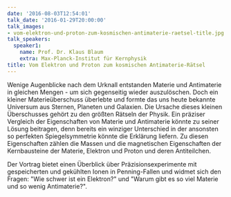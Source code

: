```yaml
---
date: '2016-08-03T12:54:01'
talk_date: '2016-01-29T20:00:00'
talk_images:
- vom-elektron-und-proton-zum-kosmischen-antimaterie-raetsel-title.jpg
talk_speakers:
  speaker1:
    name: Prof. Dr. Klaus Blaum
    extra: Max-Planck-Institut für Kernphysik
title: Vom Elektron und Proton zum kosmischen Antimaterie-Rätsel
---
```

Wenige Augenblicke nach dem Urknall entstanden Materie und Antimaterie in gleichen Mengen - um sich gegenseitig wieder auszulöschen. Doch ein kleiner Materieüberschuss überlebte und formte das uns heute bekannte Universum aus Sternen, Planeten und Galaxien. Die Ursache dieses kleinen Überschusses gehört zu den größten Rätseln der Physik. Ein präziser Vergleich der Eigenschaften von Materie und Antimaterie könnte zu seiner Lösung beitragen, denn bereits ein winziger Unterschied in der ansonsten so perfekten Spiegelsymmetrie könnte die Erklärung liefern. Zu diesen Eigenschaften zählen die Massen und die magnetischen Eigenschaften der Kernbausteine der Materie, Elektron und Proton und deren Antiteilchen. 

Der Vortrag bietet einen Überblick über Präzisionsexperimente mit gespeicherten und gekühlten Ionen in Penning-Fallen und widmet sich den Fragen: "Wie schwer ist ein Elektron?" und "Warum gibt es so viel Materie und so wenig Antimaterie?".